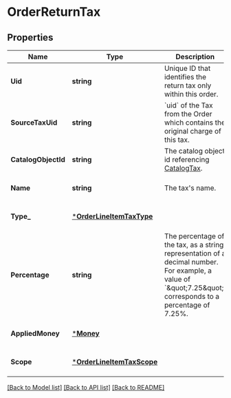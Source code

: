 # OrderReturnTax

## Properties
Name | Type | Description | Notes
------------ | ------------- | ------------- | -------------
**Uid** | **string** | Unique ID that identifies the return tax only within this order. | [optional] [default to null]
**SourceTaxUid** | **string** | &#x60;uid&#x60; of the Tax from the Order which contains the original charge of this tax. | [optional] [default to null]
**CatalogObjectId** | **string** | The catalog object id referencing [CatalogTax](#type-catalogtax). | [optional] [default to null]
**Name** | **string** | The tax&#x27;s name. | [optional] [default to null]
**Type_** | [***OrderLineItemTaxType**](OrderLineItemTaxType.md) |  | [optional] [default to null]
**Percentage** | **string** | The percentage of the tax, as a string representation of a decimal number. For example, a value of &#x60;\&quot;7.25\&quot;&#x60; corresponds to a percentage of 7.25%. | [optional] [default to null]
**AppliedMoney** | [***Money**](Money.md) |  | [optional] [default to null]
**Scope** | [***OrderLineItemTaxScope**](OrderLineItemTaxScope.md) |  | [optional] [default to null]

[[Back to Model list]](../README.md#documentation-for-models) [[Back to API list]](../README.md#documentation-for-api-endpoints) [[Back to README]](../README.md)


